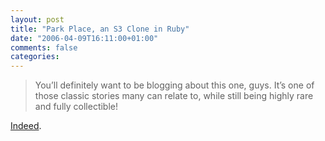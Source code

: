 ```yaml
---
layout: post
title: "Park Place, an S3 Clone in Ruby"
date: "2006-04-09T16:11:00+01:00"
comments: false
categories: 
---
```


<blockquote>
<p>You&#8217;ll definitely want to be blogging about this one, guys. It&#8217;s one of those classic stories many can relate to, while still being highly rare and fully collectible!</p>
</blockquote>

<p><a href="http://redhanded.hobix.com/inspect/parkPlaceTheS3CloneYouVeBeenAlwaysAlmostWantingToSaveFifteenCentsWith.html">Indeed</a>.</p>


